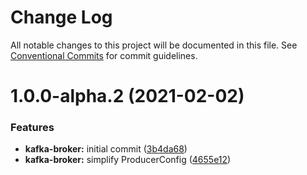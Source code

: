 # Change Log

All notable changes to this project will be documented in this file.
See [Conventional Commits](https://conventionalcommits.org) for commit guidelines.

# 1.0.0-alpha.2 (2021-02-02)


### Features

* **kafka-broker:** initial commit ([3b4da68](https://github.com/vpriem/ts-monorepo/commit/3b4da68e9f8870ea27655d37613180544007188a))
* **kafka-broker:** simplify ProducerConfig ([4655e12](https://github.com/vpriem/ts-monorepo/commit/4655e12581639dff5f51802a8b8c7f8dfb4a7acf))
